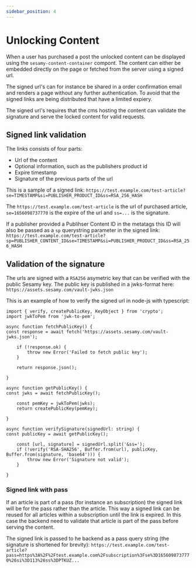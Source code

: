 ```yaml
---
sidebar_position: 4
---
```


# Unlocking Content

When a user has purchased a post the unlocked content can be displayed using the `sesamy-content-container` compont. The content can either be embedded directly on the page or fetched from the server using a signed url.

The signed url's can for instance be shared in a order confirmation email and renders a page without any further authentication. To avoid that the signed links are being distributed that have a limited expiery.

The signed url's requires that the cms hosting the content can validate the signature and serve the locked content for valid requests.

## Signed link validation

The links consists of four parts:

- Url of the content
- Optional information, such as the publishers product id
- Expire timestamp
- Signature of the previous parts of the url

This is a sample of a signed link:
`https://test.example.com/test-article?se=TIMESTAMP&si=PUBLISHER_PRODUCT_ID&ss=RSA_256_HASH`

The `https://test.example.com/test-article` is the url of purchased article, `se=1656098737770` is the expire of the url and `ss=...` is the signature.

If a publisher provided a Publihser Content ID in the metatags this ID will also be passed as a `sp` querystring parameter in the signed link:
`https://test.example.com/test-article?sp=PUBLISHER_CONTENT_ID&se=TIMESTAMP&si=PUBLISHER_PRODUCT_ID&ss=RSA_256_HASH`

## Validation of the signature

The urls are signed with a `RSA256` asymetric key that can be verified with the public Sesamy key. The public key is published in a jwks-format here: `https://assets.sesamy.com/vault-jwks.json`

This is an example of how to verify the signed url in node-js with typescript:

```
import { verify, createPublicKey, KeyObject } from 'crypto';
import jwkToPem from 'jwk-to-pem';

async function fetchPublicKey() {
const response = await fetch('https://assets.sesamy.com/vault-jwks.json');

    if (!response.ok) {
        throw new Error('Failed to fetch public key');
    }

    return response.json();

}

async function getPublicKey() {
const jwks = await fetchPublicKey();

    const pemKey = jwkToPem(jwks);
    return createPublicKey(pemKey);

}

async function verifySignature(signedUrl: string) {
const publicKey = await getPublicKey();

    const [url, signature] = signedUrl.split('&ss=');
    if (!verify('RSA-SHA256', Buffer.from(url), publicKey, Buffer.from(signature, 'base64'))) {
        throw new Error('Signature not valid');
    }

}

```

### Signed link with pass

If an article is part of a pass (for instance an subscription) the signed link will be for the pass rather than the article. This way a signed link can be reused for all articles within a subscription until the link is expired. In this case the backend need to validate that article is part of the pass before serving the content.

The signed link is passed to he backend as a pass query string (the signature is shortened for brevity):
`https://test.example.com/test-article?pass=https%3A%2F%2Ftest.example.com%2Fsubscription%3Fse%3D1656098737770%26si%3D113%26ss%3DPTKUZ...`
